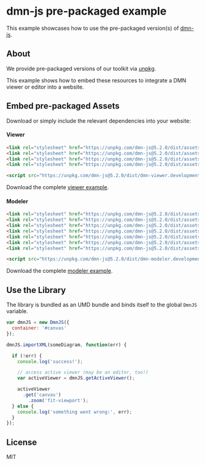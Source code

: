 # dmn-js pre-packaged example

This example showcases how to use the pre-packaged version(s) of [dmn-js](https://github.com/bpmn-io/dmn-js).


## About

We provide pre-packaged versions of our toolkit via [unpkg](https://unpkg.com/dmn-js/dist/).

This example shows how to embed these resources to integrate a DMN viewer or editor
into a website.


## Embed pre-packaged Assets

Download or simply include the relevant dependencies into your website:

#### Viewer

```html
<link rel="stylesheet" href="https://unpkg.com/dmn-js@5.2.0/dist/assets/dmn-js-drd.css">
<link rel="stylesheet" href="https://unpkg.com/dmn-js@5.2.0/dist/assets/dmn-js-decision-table.css">
<link rel="stylesheet" href="https://unpkg.com/dmn-js@5.2.0/dist/assets/dmn-js-literal-expression.css">
<link rel="stylesheet" href="https://unpkg.com/dmn-js@5.2.0/dist/assets/dmn-font/css/dmn.css">

<script src="https://unpkg.com/dmn-js@5.2.0/dist/dmn-viewer.development.js"></script>
```

Download the complete [viewer example](https://rawgit.com/bpmn-io/dmn-js-examples/master/starter/viewer.html).

#### Modeler

```html
<link rel="stylesheet" href="https://unpkg.com/dmn-js@5.2.0/dist/assets/diagram-js.css">
<link rel="stylesheet" href="https://unpkg.com/dmn-js@5.2.0/dist/assets/dmn-js-shared.css">
<link rel="stylesheet" href="https://unpkg.com/dmn-js@5.2.0/dist/assets/dmn-js-drd.css">
<link rel="stylesheet" href="https://unpkg.com/dmn-js@5.2.0/dist/assets/dmn-js-decision-table.css">
<link rel="stylesheet" href="https://unpkg.com/dmn-js@5.2.0/dist/assets/dmn-js-decision-table-controls.css">
<link rel="stylesheet" href="https://unpkg.com/dmn-js@5.2.0/dist/assets/dmn-js-literal-expression.css">
<link rel="stylesheet" href="https://unpkg.com/dmn-js@5.2.0/dist/assets/dmn-font/css/dmn.css">

<script src="https://unpkg.com/dmn-js@5.2.0/dist/dmn-modeler.development.js"></script>
```

Download the complete [modeler example](https://rawgit.com/bpmn-io/dmn-js-examples/master/starter/modeler.html).


## Use the Library

The library is bundled as an UMD bundle and binds itself to the global `DmnJS`
variable.

```javascript
var dmnJS = new DmnJS({
  container: '#canvas'
});

dmnJS.importXML(someDiagram, function(err) {

  if (!err) {
    console.log('success!');

    // access active viewer (may be an editor, too!)
    var activeViewer = dmnJS.getActiveViewer();

    activeViewer
      .get('canvas')
        .zoom('fit-viewport');
  } else {
    console.log('something went wrong:', err);
  }
});
```

## License

MIT
